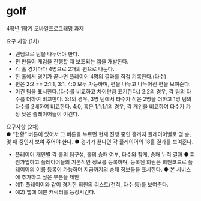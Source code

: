# golf
 4학년 1학기 모바일프로그래밍 과제

요구 사항 (1차)   
 - 랜덤으로 팀을 나누어야 한다.
 - 편 만들어 게임을 진행할 때 보조되는 앱을 개발한다.
 - 각 홀 경기마다 4명으로 2개의 편으로 나눈다.
 - 한 홀에서 경기가 끝나면 플레이어 4명의 결과를 직접 기록한다.(타수)
 - 편은 2:2 == 2:1:1, 3:1, 4:0 모두 가능하며, 편을 나누고 나누어진 편을 보여준다.
 - 이긴 팀을 표시한다.(타수를 비교하고 차이만큼 표기한다.)
   2:2의 경우, 각 팀의 타수를 더하여 비교한다.
   3:1의 경우, 3명 팀에서 타수가 적은 2명을 더하고 1명 팀의 타수를 2배하여 비교한다.
   4:0, 혹은 1:1:1:1의 경우, 각 개인을 비교하여 타수가 가장 낮은 플레이어들이 이긴다.

요구사항 (2차)   
 ● “현황” 버튼이 있어서 그 버튼을 누르면 현재 진행 중인 홀까지 플레이어별로 몇 승, 몇 패 중인지 보여 주어야 한다. 
 ● 경기가 끝나면 각 플레이어의 18홀 결과를 보여준다.
 - 플레이어 개인별 각 홀의 팀구성, 홀의 승패 여부, 타수와 합계, 승패 누적 결과
 ● 회원가입하고 플레이어들의 기본적인 정보를 등록하며, 등록된 회원은 회원코드로 플레이어의 이름 등록이 가능하며 지금까지의 승패 정보들을 표시한다.
 ● 본 서비스에 추가하고 싶은 부분을 제안
 - 예1) 플레이어와 같이 경기한 회원의 리스트(전적, 타수 등)를 보여준다.
 - 예2) 앱에 예쁜 캐릭터를 등장시킨다.
